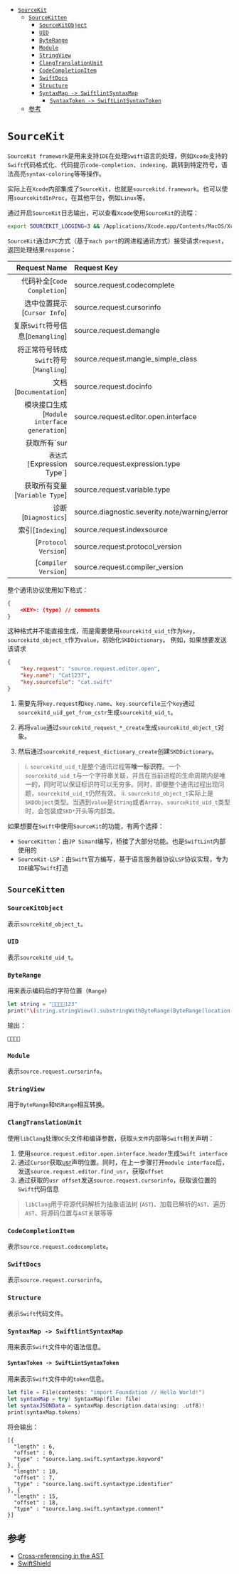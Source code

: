 - [`SourceKit`](#sourcekit)
  - [`SourceKitten`](#sourcekitten)
    - [`SourceKitObject`](#sourcekitobject)
    - [`UID`](#uid)
    - [`ByteRange`](#byterange)
    - [`Module`](#module)
    - [`StringView`](#stringview)
    - [`ClangTranslationUnit`](#clangtranslationunit)
    - [`CodeCompletionItem`](#codecompletionitem)
    - [`SwiftDocs`](#swiftdocs)
    - [`Structure`](#structure)
    - [`SyntaxMap -> SwiftlintSyntaxMap`](#syntaxmap-swiftlintsyntaxmap)
      - [`SyntaxToken -> SwiftLintSyntaxToken`](#syntaxtoken-swiftlintsyntaxtoken)
  - [参考](#参考)

# `SourceKit`
`SourceKit framework`是用来支持`IDE`在处理`Swift`语言的处理，例如`Xcode`支持的`Swift`代码格式化、代码提示`code-completion`、`indexing`、跳转到特定符号，语法高亮`syntax-coloring`等等操作。

实际上在`Xcode`内部集成了`SourceKit`，也就是`sourcekitd.framework`。也可以使用`sourcekitdInProc`，在其他平台，例如`Linux`等。

通过开启`SourceKit`日志输出，可以查看`Xcode`使用`SourceKit`的流程：
```sh
export SOURCEKIT_LOGGING=3 && /Applications/Xcode.app/Contents/MacOS/Xcode > log.txt
```

`SourceKit`通过`XPC`方式（基于`mach port`的跨进程通讯方式）接受请求`request`，返回处理结果`response`：

| Request Name | Request Key |
| -------------:|:------------|
| 代码补全[`Code Completion`] | source.request.codecomplete 
| 选中位置提示[`Cursor Info`] | source.request.cursorinfo |
| 复原`Swift`符号信息[`Demangling`] | source.request.demangle |
| 将正常符号转成`Swift`符号[`Mangling`] | source.request.mangle_simple_class |
| 文档[`Documentation`] | source.request.docinfo |
| 模块接口生成[`Module interface generation`]| source.request.editor.open.interface |
| 获取所有`sur
`表达式[`Expression Type`]| source.request.expression.type |
| 获取所有变量[`Variable Type`]| source.request.variable.type |
| 诊断[`Diagnostics`]| source.diagnostic.severity.note/warning/error |
| 索引[`Indexing`] | source.request.indexsource  |
| [`Protocol Version`] | source.request.protocol_version |
| [`Compiler Version`] | source.request.compiler_version |

整个通讯协议使用如下格式：
```json
{
    <KEY>: (type) // comments
}
```
这种格式并不能直接生成，而是需要使用`sourcekitd_uid_t`作为`key`，`sourcekitd_object_t`作为`value`，初始化`SKDDictionary`。
例如，如果想要发送该请求
```json
{
    "key.request": "source.request.editor.open",
    "key.name": "Cat1237",
    "key.sourcefile": "cat.swift"
}
```
1. 需要先将`key.request`和`key.name`、`key.sourcefile`三个`key`通过`sourcekitd_uid_get_from_cstr`生成`sourcekitd_uid_t`。

2. 再将`value`通过`sourcekitd_request_*_create`生成`sourcekitd_object_t`对象。

3. 然后通过`sourcekitd_request_dictionary_create`创建`SKDDictionary`。

> i. `sourcekitd_uid_t`是整个通讯过程等**唯一标识符**。一个`sourcekitd_uid_t`与一个字符串关联，并且在当前进程的生命周期内是唯一的，同时可以保证标识符可以无穷多。同时，即便整个通讯过程出现问题，`sourcekitd_uid_t`仍然有效。
> ii. `sourcekitd_object_t`实际上是`SKDObject`类型。当遇到`value`是`String`或者`Array`、`sourcekitd_uid_t`类型时，会包装成`SKD*`开头等内部类。

如果想要在`Swift`中使用`SourceKit`的功能，有两个选择：
* `SourceKitten`：由`JP Simard`编写，桥接了大部分功能。也是`SwiftLint`内部使用的
* `SourceKit-LSP`：由`Swift`官方编写，基于语言服务器协议`LSP`协议实现，专为`IDE`编写`Swift`打造

## `SourceKitten`

### `SourceKitObject`
表示`sourcekitd_object_t`。
### `UID`
表示`sourcekitd_uid_t`。

### `ByteRange`
用来表示编码后的字符位置（`Range`）
```swift
let string = "👨‍👩‍👧‍👧123"
print("\(string.stringView().substringWithByteRange(ByteRange(location: 0, length: 25))!)")
```
输出：
```text
👨‍👩‍👧‍👧
```

### `Module`
表示`source.request.cursorinfo`。

### `StringView`
用于`ByteRange`和`NSRange`相互转换。

### `ClangTranslationUnit`
使用`libClang`处理`OC`头文件和编译参数，获取`头文件`内部等`Swift`相关声明：
1. 使用`source.request.editor.open.interface.header`生成`Swift interface`
2. 通过`Cursor`获取[usr](./USR.md)声明位置。同时，在上一步骤打开`module interface`后，发送`source.request.editor.find_usr`，获取`offset`
3. 通过获取的`usr offset`发送`source.request.cursorinfo`，获取该位置的`Swift`代码信息

> `libClang`用于将源代码解析为抽象语法树 (`AST`)、加载已解析的`AST`、遍历`AST`、将源码位置与`AST`关联等等

### `CodeCompletionItem`
表示`source.request.codecomplete`。

### `SwiftDocs`
表示`source.request.cursorinfo`。

### `Structure`
表示`Swift`代码文件。

### `SyntaxMap -> SwiftlintSyntaxMap`
用来表示`Swift`文件中的语法信息。
#### `SyntaxToken -> SwiftLintSyntaxToken`
用来表示`Swift`文件中的`token`信息。
```swift
let file = File(contents: "import Foundation // Hello World!")
let syntaxMap = try! SyntaxMap(file: file)
let syntaxJSONData = syntaxMap.description.data(using: .utf8)!
print(syntaxMap.tokens)
```
将会输出：
```text
[{
  "length" : 6,
  "offset" : 0,
  "type" : "source.lang.swift.syntaxtype.keyword"
}, {
  "length" : 10,
  "offset" : 7,
  "type" : "source.lang.swift.syntaxtype.identifier"
}, {
  "length" : 15,
  "offset" : 18,
  "type" : "source.lang.swift.syntaxtype.comment"
}]
```

## 参考
* [Cross-referencing in the AST](https://clang.llvm.org/doxygen/group__CINDEX__CURSOR__XREF.html#ga51679cb755bbd94cc5e9476c685f2df3)
* [SwiftShield](https://github.com/rockbruno/swiftshield)

